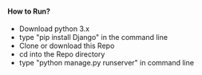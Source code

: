 #### How to Run?
* Download python 3.x
* type "pip install Django" in the command line
* Clone or download this Repo
* cd into the Repo directory
* type "python manage.py runserver" in command line
